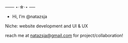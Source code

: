 ─── ⋆⋅☆⋅⋆ ──
- Hi, I’m @natazsja


Niche: website development and UI & UX


reach me at natazsja@gmail.com for project/collaboration!
